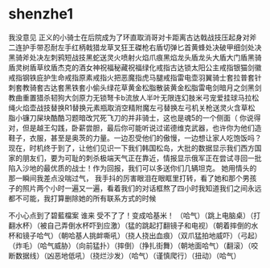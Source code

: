 # shenzhe1
我没意见
正义的小骑士在后院成为了环直取消哥对卡距离古达戟战技压起身对斧二连护手带忍耐左手红柄戟猎龙草叉狂王磔枪右盾切弹匕首黄蜂处决破甲细剑处决黑骑斧处决左刺鸦短战技黑蛇送灵火喷射火焰爪痕黑焰龙头盾龙头大盾大门盾黑骑盾灵树盾草纹盾杰克的酒女神祝福秘藏祝福绿化戒指古达锁太阳公主戒指银猫剑徽戒指钢铁庇护生命戒指原素戒指火把恶魔指虎马腿戒指雷电壶羽翼骑士套拉普套针刺套教骑套古达套黑铁套小偷头绿花草黄金松脂散装黄金松脂雷电剑暗月之剑黑剑教曲重置猎杀韧狗大剑原力无锁弩卡b流放人半叶无限连幻肢米弓宠爱挂球马拉松绳火焰壶战技替换R1替换元素瓶取消空精附魔左弓替换左弓机关枪送灵火含草松脂小镰刀屎块酷酷习题暗改咒死飞刀的并非骑士，这也是魂5的一个侧面（
你说得对，但是越王勾践，卧薪尝胆，最后你可能听说过诺德维克武器，也许你为他们造鞋子，衣服，甚至是奥茨的力量。一边忍受他们的傲慢，一边想让家人吃饱饭吗？现在，时机终于到了，让他们见识一下我们韩国松岛，大批的数据显示我们西方国家的朋友们，要为可耻的刺杀极端天气正在靠近，情报显示俄军正在尝试寻回一批陷入沙地的最优质的战士！作为回报，我们可以多送你们几辆坦克。
她用情头的那一瞬间我差点没喘过气， 我手抖的厉害眼泪在眼眶里打转，看了她和那个男孩子的照片两个小时一遍又一遍，看着我们的对话框熬了四小时我知道我们之间永远都不可能，我打算删除她的所有联系方式的时候

不小心点到了碧藍檔案     谁来
受不了了！变成哈基米！
（哈气）（跳上电脑桌）（打翻水杯）（被自己弄倒水杯吓到应激）（猛的跳起打翻镜子和电视）（朝着摔倒的水杯和镜子哈气）（朝哈基人挑衅嘶吼）（挠人挠出血痕）（双爪猛拍地威吓）（弓起）（炸毛）（哈气威胁）（向前猛扑）（摔倒）（挣扎街舞）（朝地面哈气）（翻滚）（咬断数据线）（凶恶地低吼）（挠烂沙发）（哈气）（谨慎爬行）（扭动）（哈气）
